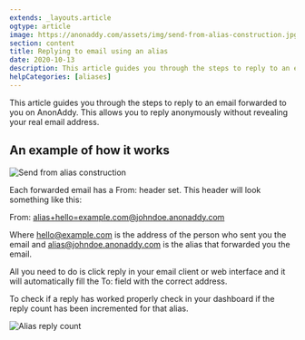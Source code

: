 ```yaml
---
extends: _layouts.article
ogtype: article
image: https://anonaddy.com/assets/img/send-from-alias-construction.jpg
section: content
title: Replying to email using an alias
date: 2020-10-13
description: This article guides you through the steps to reply to an email forwarded to you on AnonAddy. This allows you to reply anonymously without revealing your real email address.
helpCategories: [aliases]
---
```


This article guides you through the steps to reply to an email forwarded to you on AnonAddy. This allows you to reply anonymously without revealing your real email address.

## An example of how it works

<div class="flex justify-center mb-4">
  <img class="shadow" src="/assets/img/send-from-alias-construction.jpg" alt="Send from alias construction" title="Send from alias construction">
</div>

Each forwarded email has a From: header set. This header will look something like this:

From: <span class="break-words"><alias+hello=example.com@johndoe.anonaddy.com></span>

Where hello@example.com is the address of the person who sent you the email and alias@johndoe.anonaddy.com is the alias that forwarded you the email.

All you need to do is click reply in your email client or web interface and it will automatically fill the To: field with the correct address.

To check if a reply has worked properly check in your dashboard if the reply count has been incremented for that alias.

<div class="flex justify-center">
  <img class="shadow" src="/assets/img/help-replying.png" alt="Alias reply count" title="Alias reply count">
</div>